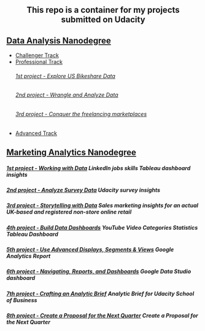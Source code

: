 <p><h2 align="center">This repo is a container for my projects submitted on Udacity</h2></p>

## [Data Analysis Nanodegree](Data%20Analysis%20Nanodegree)
* [Challenger Track](Data%20Analysis%20Nanodegree/1.%20Challenger%20Track "My XLSX solved files and certification of track exam")
* [Professional Track](Data%20Analysis%20Nanodegree/2.%20Professional%20Track "Professional Track Projects")
     ###### [1st project - Explore US Bikeshare Data](Data%20Analysis%20Nanodegree/2.%20Professional%20Track/1st%20proj%20-%20%20Explore%20US%20Bikeshare%20Data)
     ###### [2nd project - Wrangle and Analyze Data](Data%20Analysis%20Nanodegree/2.%20Professional%20Track/2nd%20proj%20-%20%20Wrangle%20and%20Analyze%20Data)
     ###### [3rd project - Conquer the freelancing marketplaces](Data%20Analysis%20Nanodegree/2.%20Professional%20Track/3rd%20proj%20-%20%20Conquer%20the%20freelancing%20marketplaces)<br>
* [Advanced Track](Data%20Analysis%20Nanodegree/3.%20Advanced%20Track "Advanced Track Projects")

## [Marketing Analytics Nanodegree](Marketing%20Analytics%20Nanodegree)
##### [1st project - Working with Data](Marketing%20Analytics%20Nanodegree/1st%20proj%20-%20%20LinkedIn%20jobs%20skills%20Tableau%20dashboard%20insights "LinkedIn jobs skills Tableau dashboard insights") *LinkedIn jobs skills Tableau dashboard insights*
##### [2nd project - Analyze Survey Data](Marketing%20Analytics%20Nanodegree/2nd%20proj%20-%20Udacity%20survey%20insights "Udacity survey insights") *Udacity survey insights*
##### [3rd project - Storytelling with Data](Marketing%20Analytics%20Nanodegree/3rd%20proj%20-%20%20%20Sales%20marketing%20insights%20for%20an%20actual%20UK-based%20and%20registered%20non-store%20online%20retail "Sales marketing insights for an actual UK-based and registered non-store online retail") *Sales marketing insights for an actual UK-based and registered non-store online retail*
##### [4th project - Build Data Dashboards](Marketing%20Analytics%20Nanodegree/4th%20proj%20-%20YouTube%20Video%20Categories%20Statistics%20Tableau%20Dashboard "YouTube Video Categories Statistics Tableau Dashboard") *YouTube Video Categories Statistics Tableau Dashboard*
##### [5th project - Use Advanced Displays, Segments & Views](Marketing%20Analytics%20Nanodegree/5th%20proj%20-%20Google%20Analytics%20Report "Google Analytics Report") *Google Analytics Report*
##### [6th project - Navigating, Reports, and Dashboards](Marketing%20Analytics%20Nanodegree/6th%20proj%20-%20Google%20Data%20Studio%20dashboard "Google Data Studio dashboard") *Google Data Studio dashboard*
##### [7th project - Crafting an Analytic Brief](Marketing%20Analytics%20Nanodegree/7th%20proj%20-%20%20Analytic%20Brief%20for%20Udacity%20School%20of%20Business "Analytic Brief for Udacity School of Business") *Analytic Brief for Udacity School of Business*
##### [8th project - Create a Proposal for the Next Quarter](Marketing%20Analytics%20Nanodegree/8th%20proj%20-%20Create%20a%20Proposal%20for%20the%20Next%20Quarter "Create a Proposal for the Next Quarter") *Create a Proposal for the Next Quarter*
